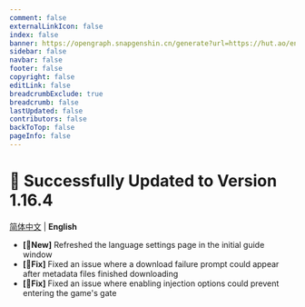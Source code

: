 ```yaml
---
comment: false
externalLinkIcon: false
index: false
banner: https://opengraph.snapgenshin.cn/generate?url=https://hut.ao/en/statements/update-log.html
sidebar: false
navbar: false
footer: false
copyright: false
editLink: false
breadcrumbExclude: true
breadcrumb: false
lastUpdated: false
contributors: false
backToTop: false
pageInfo: false
---
```


# 🎉 Successfully Updated to Version 1.16.4

[简体中文](/zh/statements/latest.html) | **English**

- **[🎉New]** Refreshed the language settings page in the initial guide window
- **[🔨Fix]** Fixed an issue where a download failure prompt could appear after metadata files finished downloading
- **[🔨Fix]** Fixed an issue where enabling injection options could prevent entering the game's gate
